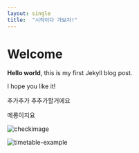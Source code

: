 ```yaml
---
layout: single
title:  "시작이다 가보자!"
---
```


# Welcome

**Hello world**, this is my first Jekyll blog post.

I hope you like it!



추가추가
추추가할거에요

메롱이지요





![checkimage](/Users/peter/github/kwnote.github.io/images/2024-07-12-first/checkimage.png)

![timetable-example](/Users/peter/github/kwnote.github.io/images/2024-07-12-first/timetable-example.png)
